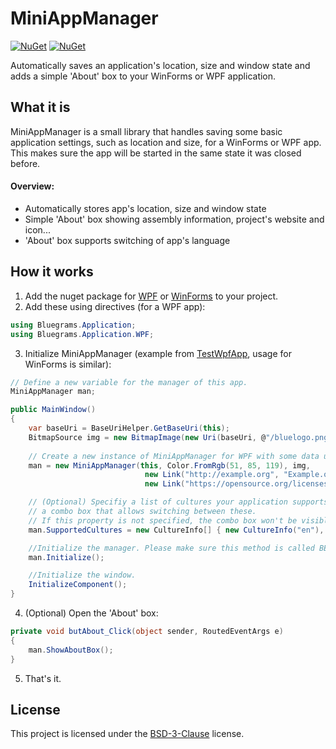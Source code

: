 # MiniAppManager
[![NuGet](https://img.shields.io/nuget/v/MiniAppManager.WPF.svg?label=nuget+for+WPF)](https://www.nuget.org/packages/MiniAppManager.WPF/)
[![NuGet](https://img.shields.io/nuget/v/MiniAppManager.WinForms.svg?label=nuget+for+WinForms)](https://www.nuget.org/packages/MiniAppManager.WinForms/)

Automatically saves an application's location, size and window state and adds a simple 'About' box 
to your WinForms or WPF application.

## What it is
MiniAppManager is a small library that handles saving some basic application settings, such as location
and size, for a WinForms or WPF app. This makes sure the app will be started in the same state it was 
closed before.

#### Overview:
* Automatically stores app's location, size and window state
* Simple 'About' box showing assembly information, project's website and icon...
* 'About' box supports switching of app's language

## How it works
1. Add the nuget package for [WPF](https://www.nuget.org/packages/MiniAppManager.WPF) or [WinForms](https://www.nuget.org/packages/MiniAppManager.WinForms/) to your project.
2. Add these using directives (for a WPF app):
```csharp
using Bluegrams.Application;
using Bluegrams.Application.WPF;
```
3. Initialize MiniAppManager (example from [TestWpfApp](TestWpfApp/MainWindow.xaml.cs), usage for WinForms is similar):
```csharp
// Define a new variable for the manager of this app.
MiniAppManager man;

public MainWindow()
{
    var baseUri = BaseUriHelper.GetBaseUri(this);
    BitmapSource img = new BitmapImage(new Uri(baseUri, @"/bluelogo.png"));
    
    // Create a new instance of MiniAppManager for WPF with some data used in the 'About' box.
    man = new MiniAppManager(this, Color.FromRgb(51, 85, 119), img, 
                              new Link("http://example.org", "Example.org"), 
                              new Link("https://opensource.org/licenses/MIT", "MIT License"));

    // (Optional) Specifiy a list of cultures your application supports to fill 
    // a combo box that allows switching between these.
    // If this property is not specified, the combo box won't be visible on the 'About' box.
    man.SupportedCultures = new CultureInfo[] { new CultureInfo("en"), new CultureInfo("de") };

    //Initialize the manager. Please make sure this method is called BEFORE you initialize your window.
    man.Initialize();

    //Initialize the window.
    InitializeComponent();
}
```
4. (Optional) Open the 'About' box:
```csharp
private void butAbout_Click(object sender, RoutedEventArgs e)
{
    man.ShowAboutBox();
}
```
5. That's it.

## License
This project is licensed under the [BSD-3-Clause](LICENSE) license.
